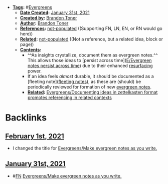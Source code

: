 - **[Tags](<../Tags.md>):** #[Evergreens](<../Evergreens.md>)
    - **[Date Created](<../Date Created.md>):** [January 31st, 2021](<../January 31st, 2021.md>)
    - **[Created by](<../Created by.md>):** [Brandon Toner](<../Brandon Toner.md>)
    - **[Author](<../Author.md>):** [Brandon Toner](<../Brandon Toner.md>)
    - **[References](<../References.md>):** [not-populated](<../not-populated.md>) ((Supporting FN, LN, EN, or RN would go here))
    - **[Related](<../Related.md>):** [not-populated](<../not-populated.md>) ((Not a reference, but a related idea, block or page))
    - **[Contents](<../Contents.md>):**
        - ^^As insights crystallize, document them as evergreen notes.^^ This allows those ideas to [persist across time]([E/Evergreen notes persist across time](<../E/Evergreen notes persist across time.md>)) due to their enhanced [resurfacing](<../resurfacing.md>) power.
        - If an idea feels *almost* durable, it should be documented as a [fleeting note]([fleeting notes](<../fleeting notes.md>)), as these are (should) be periodically reviewed for formation of new [evergreen notes](<../evergreen notes.md>).
        - **[Related](<../Related.md>):** [Evergreens/Documenting ideas in zettelkasten format promotes referencing in related contexts](<../Evergreens/Documenting ideas in zettelkasten format promotes referencing in related contexts.md>)

# Backlinks
## [February 1st, 2021](<February 1st, 2021.md>)
- I changed the title for [Evergreens/Make evergreen notes as you write.](<../Evergreens/Make evergreen notes as you write..md>)

## [January 31st, 2021](<January 31st, 2021.md>)
- #[FN](<../FN.md>) [Evergreens/Make evergreen notes as you write.](<../Evergreens/Make evergreen notes as you write..md>)

